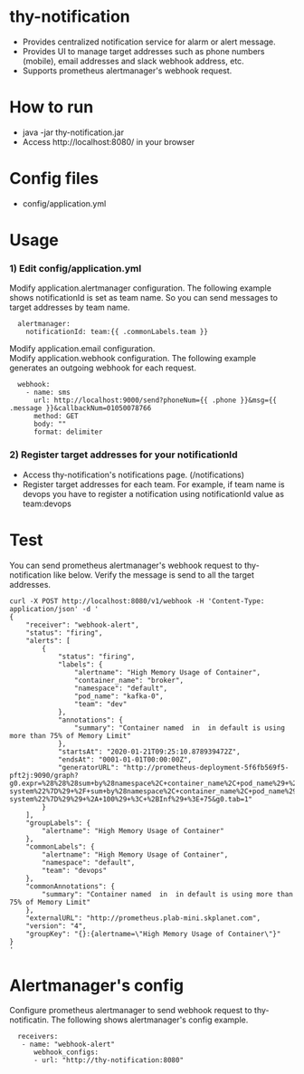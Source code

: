 # thy-notification
- Provides centralized notification service for alarm or alert message.
- Provides UI to manage target addresses such as phone numbers (mobile), email addresses and slack webhook address, etc.
- Supports prometheus alertmanager's webhook request.

# How to run
- java -jar thy-notification.jar
- Access http://localhost:8080/ in your browser

# Config files
- config/application.yml

# Usage
### 1) Edit config/application.yml
Modify application.alertmanager configuration. The following example shows notificationId is set as team name. 
So you can send messages to target addresses by team name. 
```
  alertmanager:
    notificationId: team:{{ .commonLabels.team }}
```
Modify application.email configuration.  
Modify application.webhook configuration. The following example generates an outgoing webhook for each request.
```
  webhook:
    - name: sms
      url: http://localhost:9000/send?phoneNum={{ .phone }}&msg={{ .message }}&callbackNum=01050078766
      method: GET
      body: ""
      format: delimiter
```

### 2) Register target addresses for your notificationId
- Access thy-notification's notifications page. (/notifications)
- Register target addresses for each team.
For example, if team name is devops you have to register a notification using notificationId value as team:devops

# Test
You can send prometheus alertmanager's webhook request to thy-notification like below.
Verify the message is send to all the target addresses.

```aidl
curl -X POST http://localhost:8080/v1/webhook -H 'Content-Type: application/json' -d '
{
    "receiver": "webhook-alert", 
    "status": "firing", 
    "alerts": [
        {
            "status": "firing", 
            "labels": {
                "alertname": "High Memory Usage of Container", 
                "container_name": "broker", 
                "namespace": "default", 
                "pod_name": "kafka-0", 
                "team": "dev"
            }, 
            "annotations": {
                "summary": "Container named  in  in default is using more than 75% of Memory Limit"
            }, 
            "startsAt": "2020-01-21T09:25:10.878939472Z", 
            "endsAt": "0001-01-01T00:00:00Z", 
            "generatorURL": "http://prometheus-deployment-5f6fb569f5-pft2j:9090/graph?g0.expr=%28%28%28sum+by%28namespace%2C+container_name%2C+pod_name%29+%28container_memory_usage_bytes%7Bcontainer_name%21%3D%22POD%22%2Cimage%21%3D%22%22%2Cnamespace%21%3D%22kube-system%22%7D%29+%2F+sum+by%28namespace%2C+container_name%2C+pod_name%29+%28container_spec_memory_limit_bytes%7Bcontainer_name%21%3D%22POD%22%2Cimage%21%3D%22%22%2Cnamespace%21%3D%22kube-system%22%7D%29%29+%2A+100%29+%3C+%2BInf%29+%3E+75&g0.tab=1"
        }
    ], 
    "groupLabels": {
        "alertname": "High Memory Usage of Container"
    }, 
    "commonLabels": {
        "alertname": "High Memory Usage of Container", 
        "namespace": "default", 
        "team": "devops"
    }, 
    "commonAnnotations": {
        "summary": "Container named  in  in default is using more than 75% of Memory Limit"
    }, 
    "externalURL": "http://prometheus.plab-mini.skplanet.com", 
    "version": "4", 
    "groupKey": "{}:{alertname=\"High Memory Usage of Container\"}"
}
'

```
# Alertmanager's config
Configure prometheus alertmanager to send webhook request to thy-notificatin.
The following shows alertmanager's config example.
```
  receivers:
   - name: "webhook-alert"
      webhook_configs:
      - url: "http://thy-notification:8080"
```

